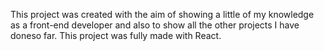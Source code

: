 This project was created with the aim of showing a little of my knowledge as a front-end developer and also to show all the other projects I have doneso far.
This project was fully made with React.
